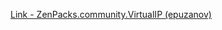 [Link - ZenPacks.community.VirtualIP (epuzanov)](https://github.com/epuzanov/ZenPacks.community.VirtualIP)
